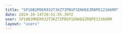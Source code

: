 ```yaml
---
title: "SP10B1M9ER932T3KZTZPBSP1ENHEEZRBPE12166RM"
date: 2024-10-14T20:51:55.397Z
user: SP10B1M9ER932T3KZTZPBSP1ENHEEZRBPE12166RM
layout: "users"
---
```

    
